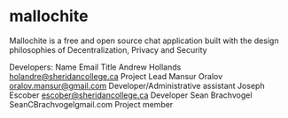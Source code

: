 # mallochite
Mallochite is a free and open source chat application built with the design philosophies of Decentralization, Privacy and Security


Developers:
Name                Email                           Title
Andrew Hollands     holandre@sheridancollege.ca     Project Lead
Mansur Oralov       oralov.mansur@gmail.com         Developer/Administrative assistant
Joseph Escober		escober@sheridancollege.ca      Developer
Sean Brachvogel     SeanCBrachvogelgmail.com		Project member  